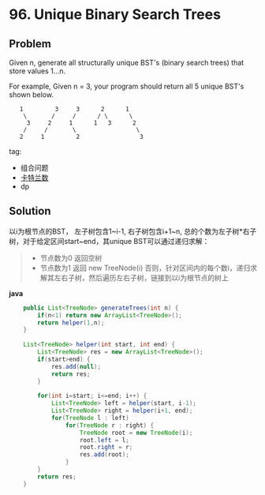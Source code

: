 # 96. Unique Binary Search Trees

## Problem

Given n, generate all structurally unique BST's (binary search trees) that store values 1...n.

For example,
Given n = 3, your program should return all 5 unique BST's shown below.

```
   1         3     3      2      1
    \       /     /      / \      \
     3     2     1      1   3      2
    /     /       \                 \
   2     1         2                 3
```

tag:
- 组合问题
- [卡特兰数](https://zh.wikipedia.org/wiki/%E5%8D%A1%E5%A1%94%E5%85%B0%E6%95%B0)
- dp

## Solution
以i为根节点的BST， 左子树包含1~i-1, 右子树包含i+1~n, 总的个数为左子树*右子树，对于给定区间start~end，其unique BST可以通过递归求解：

> - 节点数为0 返回空树
> - 节点数为1 返回 new TreeNode(i)
> 否则，针对区间内的每个数i，递归求解其左右子树，然后遍历左右子树，链接到以i为根节点的树上

**java**

```java
    public List<TreeNode> generateTrees(int n) {
        if(n<1) return new ArrayList<TreeNode>();
        return helper(1,n);
    }
    
    List<TreeNode> helper(int start, int end) {
        List<TreeNode> res = new ArrayList<TreeNode>();
        if(start>end) {
            res.add(null);
            return res;
        }
        
        for(int i=start; i<=end; i++) {
            List<TreeNode> left = helper(start, i-1);
            List<TreeNode> right = helper(i+1, end);
            for(TreeNode l : left)
                for(TreeNode r : right) {
                    TreeNode root = new TreeNode(i);
                    root.left = l;
                    root.right = r;
                    res.add(root);
                }
        }
        return res;
    }
```